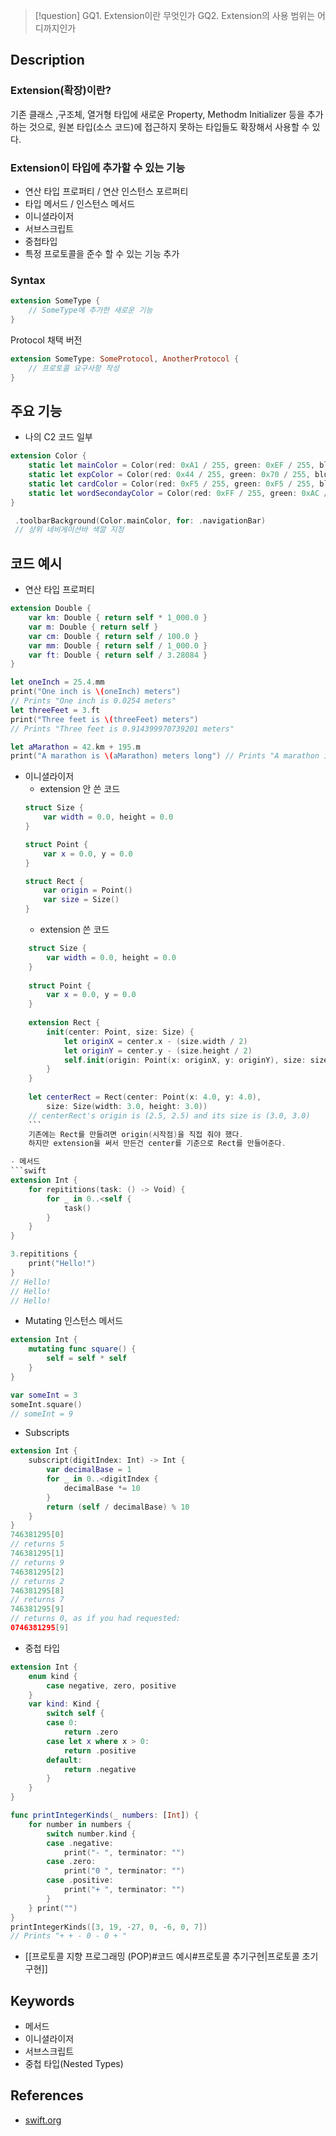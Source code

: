 >[!question]
>GQ1. Extension이란 무엇인가
>GQ2. Extension의 사용 범위는 어디까지인가
## Description
### Extension(확장)이란?
기존 클래스 ,구조체, 열거형 타입에 새로운 Property, Methodm Initializer 등을 추가하는 것으로, 원본 타입(소스 코드)에 접근하지 못하는 타입들도 확장해서 사용할 수 있다.

### Extension이 타입에 추가할 수 있는 기능
- 연산 타입 프로퍼티 / 연산 인스턴스 포르퍼티
- 타입 메서드 / 인스턴스 메서드
- 이니셜라이저
- 서브스크립트
- 중첩타입
- 특정 프로토콜을 준수 할 수 있는 기능 추가

### Syntax
```swift
extension SomeType {
	// SomeType에 추가한 새로운 기능
}
```
Protocol 채택 버전
```swift
extension SomeType: SomeProtocol, AnotherProtocol {
	// 프로토콜 요구사항 작성
}
```

## 주요 기능
+ 나의 C2 코드 일부
```swift
extension Color {
    static let mainColor = Color(red: 0xA1 / 255, green: 0xEF / 255, blue: 0xFF / 255) // 툴바 색
    static let expColor = Color(red: 0x44 / 255, green: 0x70 / 255, blue: 0xFF / 255) // 경험기간 표시색
    static let cardColor = Color(red: 0xF5 / 255, green: 0xF5 / 255, blue: 0xF5 / 255) // 게시물, 댓글 배경색
    static let wordSecondayColor = Color(red: 0xFF / 255, green: 0xAC / 255, blue: 0x2F / 255) // 글자 세컨더리 색
}
```

```swift
 .toolbarBackground(Color.mainColor, for: .navigationBar)
 // 상위 네비게이션바 색깔 지정
```

## 코드 예시
+ 연산 타입 프로퍼티
```swift
extension Double { 
	var km: Double { return self * 1_000.0 } 
	var m: Double { return self } 
	var cm: Double { return self / 100.0 } 
	var mm: Double { return self / 1_000.0 } 
	var ft: Double { return self / 3.28084 } 
} 

let oneInch = 25.4.mm 
print("One inch is \(oneInch) meters") 
// Prints "One inch is 0.0254 meters" 
let threeFeet = 3.ft 
print("Three feet is \(threeFeet) meters") 
// Prints "Three feet is 0.914399970739201 meters"

let aMarathon = 42.km + 195.m 
print("A marathon is \(aMarathon) meters long") // Prints "A marathon is 42195.0 meters long"
```
- 이니셜라이저
	- extension 안 쓴 코드
	```swift
	struct Size {
		var width = 0.0, height = 0.0
	}
	
	struct Point {
		var x = 0.0, y = 0.0
	}
	
	struct Rect {
		var origin = Point()
		var size = Size()
	}
	
	```
	- extension 쓴 코드
```swift
	struct Size { 
		var width = 0.0, height = 0.0 
	} 
	
	struct Point { 
		var x = 0.0, y = 0.0 
	}
	
	extension Rect { 
		init(center: Point, size: Size) { 
			let originX = center.x - (size.width / 2) 
			let originY = center.y - (size.height / 2) 
			self.init(origin: Point(x: originX, y: originY), size: size) 
		} 
	}
	
	let centerRect = Rect(center: Point(x: 4.0, y: 4.0), 
		size: Size(width: 3.0, height: 3.0)) 
	// centerRect's origin is (2.5, 2.5) and its size is (3.0, 3.0)
	```
	기존에는 Rect를 만들려면 origin(시작점)을 직접 줘야 했다.
	하지만 extension을 써서 만든건 center를 기준으로 Rect를 만들어준다.

- 메서드
```swift
extension Int {
	for repititions(task: () -> Void) {
		for _ in 0..<self {
			task()
		}
	}
}

3.repititions {
	print("Hello!")
}
// Hello!
// Hello!
// Hello!
```
- Mutating 인스턴스 메서드
```swift
extension Int {
	mutating func square() {
		self = self * self
	}
}

var someInt = 3
someInt.square()
// someInt = 9
```
- Subscripts
```swift
extension Int {
	subscript(digitIndex: Int) -> Int {
		var decimalBase = 1
		for _ in 0..<digitIndex {
			decimalBase *= 10
		}
		return (self / decimalBase) % 10
	}
}
746381295[0] 
// returns 5 
746381295[1] 
// returns 9 
746381295[2] 
// returns 2 
746381295[8] 
// returns 7
746381295[9] 
// returns 0, as if you had requested: 
0746381295[9]
```
- 중첩 타입
```swift
extension Int {
	enum kind {
		case negative, zero, positive
	}
	var kind: Kind {
		switch self {
		case 0:
			return .zero
		case let x where x > 0:
			return .positive
		default:
			return .negative
		}
	}
}

func printIntegerKinds(_ numbers: [Int]) { 
	for number in numbers { 
		switch number.kind { 
		case .negative: 
			print("- ", terminator: "") 
		case .zero: 
			print("0 ", terminator: "") 
		case .positive: 
			print("+ ", terminator: "") 
		} 
	} print("") 
} 
printIntegerKinds([3, 19, -27, 0, -6, 0, 7]) 
// Prints "+ + - 0 - 0 + "
```
- [[프로토콜 지향 프로그래밍 (POP)#코드 예시#프로토콜 추기구현|프로토콜 초기구현]]
## Keywords
+ 메서드
+ 이니셜라이저
+ 서브스크립트
+ 중첩 타입(Nested Types)

## References
- [swift.org](https://docs.swift.org/swift-book/documentation/the-swift-programming-language/extensions/)